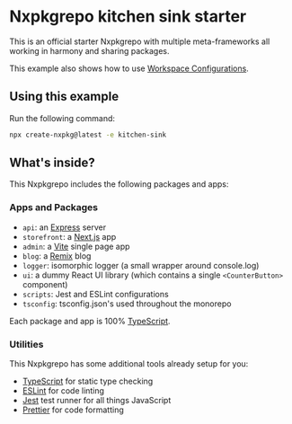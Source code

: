 # Nxpkgrepo kitchen sink starter

This is an official starter Nxpkgrepo with multiple meta-frameworks all working in harmony and sharing packages.

This example also shows how to use [Workspace Configurations](https://nxpkg.build/repo/docs/core-concepts/monorepos/configuring-workspaces).

## Using this example

Run the following command:

```sh
npx create-nxpkg@latest -e kitchen-sink
```

## What's inside?

This Nxpkgrepo includes the following packages and apps:

### Apps and Packages

- `api`: an [Express](https://expressjs.com/) server
- `storefront`: a [Next.js](https://nextjs.org/) app
- `admin`: a [Vite](https://vitejs.dev/) single page app
- `blog`: a [Remix](https://remix.run/) blog
- `logger`: isomorphic logger (a small wrapper around console.log)
- `ui`: a dummy React UI library (which contains a single `<CounterButton>` component)
- `scripts`: Jest and ESLint configurations
- `tsconfig`: tsconfig.json's used throughout the monorepo

Each package and app is 100% [TypeScript](https://www.typescriptlang.org/).

### Utilities

This Nxpkgrepo has some additional tools already setup for you:

- [TypeScript](https://www.typescriptlang.org/) for static type checking
- [ESLint](https://eslint.org/) for code linting
- [Jest](https://jestjs.io) test runner for all things JavaScript
- [Prettier](https://prettier.io) for code formatting
